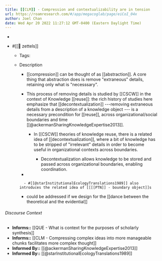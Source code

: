 ```yaml
---
title: [[CLM]] - Compression and contextualizability are in tension
url: https://roamresearch.com/#/app/megacoglab/page/eiCoI_04x
author: Joel Chan
date: Wed Apr 20 2022 11:27:12 GMT-0400 (Eastern Daylight Time)
---
```


- 
- #[[🌲 zettels]]

    - Tags:

    - Description

        - [[compression]] can be thought of as [[abstraction]]. A core thing that abstraction does is remove "extraneous" details, retaining only what is "necesssary".

        - This process of removing details is studied by [[CSCW]] in the context of Knowledge [[reuse]]: the rich history of studies here emphasize that [[decontextualization]] ---removing extraneous details from a description of a knowledge object --- is a necessary precondition for [[reuse]], across organizational/social boundaries and time [[@ackermanSharingKnowledgeExpertise2013]].

            - In [[CSCW]] theories of knowledge reuse, there is a related idea of [[decontextualization]], where a bit of knowledge has to be stripped of "irrelevant" details in order to become useful in organizational contexts across boundaries.

                - Decontextualization allows knowledge to be stored and passed across organizational boundaries, enabling coordination.

        - 

            - #[[@starInstitutionalEcologyTranslations1989]] also introduces the related idea of [[[[PTN]] - boundary object]]s

        - could be addressed if we design for the [[dance between the theoretical and the evidential]]

###### Discourse Context

- **Informs::** [[QUE - What is context for the purposes of scholarly synthesis]]
- **Informs::** [[CLM - Compressing complex ideas into more manageable chunks facilitates more complex thought]]
- **Informed By::** [[@ackermanSharingKnowledgeExpertise2013]]
- **Informed By::** [[@starInstitutionalEcologyTranslations1989]]
